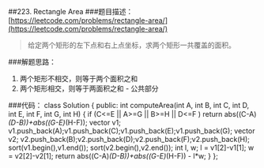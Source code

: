 ##223. Rectangle Area
###题目描述：[https://leetcode.com/problems/rectangle-area/](https://leetcode.com/problems/rectangle-area/)
> 给定两个矩形的左下点和右上点坐标，求两个矩形一共覆盖的面积。

###解题思路：
1. 两个矩形不相交，则等于两个面积之和    
2. 两个矩形相交，则等于两面积之和 - 公共部分

###代码：
	class Solution {
	public:
	    int computeArea(int A, int B, int C, int D, int E, int F, int G, int H) {
	        if (C<=E || A>=G || B>=H || D<=F )
	            return abs((C-A)*(D-B))+abs((G-E)*(H-F));
	        vector<int> v1;
	        v1.push_back(A);v1.push_back(C);v1.push_back(E);v1.push_back(G);
	        vector<int> v2;
	        v2.push_back(B);v2.push_back(D);v2.push_back(F);v2.push_back(H);
	        sort(v1.begin(),v1.end());
	        sort(v2.begin(),v2.end());
	        int l, w;
	        l = v1[2]-v1[1];
	        w = v2[2]-v2[1];
	        return abs((C-A)*(D-B))+abs((G-E)*(H-F)) - l*w;
	    }
	};